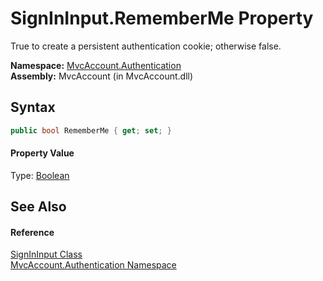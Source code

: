SignInInput.RememberMe Property
===============================
True to create a persistent authentication cookie; otherwise false.

**Namespace:** [MvcAccount.Authentication][1]  
**Assembly:** MvcAccount (in MvcAccount.dll)

Syntax
------

```csharp
public bool RememberMe { get; set; }
```

#### Property Value
Type: [Boolean][2]

See Also
--------

#### Reference
[SignInInput Class][3]  
[MvcAccount.Authentication Namespace][1]  

[1]: ../README.md
[2]: http://msdn.microsoft.com/en-us/library/a28wyd50
[3]: README.md